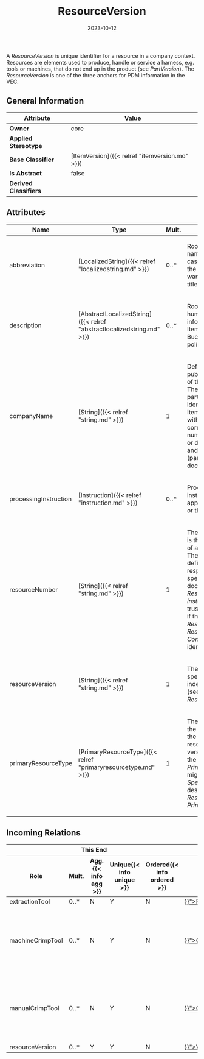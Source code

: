 ﻿---
title: ResourceVersion
toc: false
type: specs
date: "2023-10-12"
draft: false
specification: VEC
version: 2.1.0
documentType: "Recommendation"
elementType: Class
classes:
  - ResourceVersion
menu_name: vec-2.1.0
---
<p> A <i>ResourceVersion</i> is unique identifier for a resource in a company context. Resources are elements used to produce, handle or service a harness, e.g. tools or machines, that do not end up in the product (see <i>PartVersion</i>). The <i>ResourceVersion</i> is one of the three anchors for PDM information in the VEC.       </p>

## General Information

| Attribute               | Value |
|-------------------------|-------|
| **Owner**               | core |
| **Applied Stereotype**  |   |
| **Base Classifier**     | [ItemVersion]({{< relref "itemversion.md" >}})<br/>  |
| **Is Abstract**         | false |
| **Derived Classifiers** |   |

## Attributes
|  Name  |  Type  |  Mult.  |  Description  |  Owning Classifier  |
|--------|--------|---------|---------------|--------------|
|abbreviation| [LocalizedString]({{< relref "localizedstring.md" >}}) | 0..* | <p> Room for a short name of the Item. In case of a document the attribute is wanted to contain its title.      </p> | [ItemVersion]({{< relref "itemversion.md" >}}) |
|description| [AbstractLocalizedString]({{< relref "abstractlocalizedstring.md" >}}) | 0..* | <p>Room for additional, human readable information about the ItemVersion.  e.g. Buchsengehäuse 26-polig </p> | [ItemVersion]({{< relref "itemversion.md" >}}) |
|companyName| [String]({{< relref "string.md" >}}) | 1 | <p> Defines the publishing company of the ItemVersion. The companyName is part of the main identifier of an ItemVersion together with the corresponding number (partNumber or documentNumber) and version (partVersion or documentVersion).      </p> | [ItemVersion]({{< relref "itemversion.md" >}}) |
|processingInstruction| [Instruction]({{< relref "instruction.md" >}}) | 0..* | <p>Processing instructions for the application of the part or the document.  </p> | [ItemVersion]({{< relref "itemversion.md" >}}) |
|resourceNumber| [String]({{< relref "string.md" >}}) | 1 | <p> The <i>ResourceNumber</i> is the major identifier of a <i>ResourceVersion</i>. The format is user defined and respectively company specific. For all VEC-documents a <i>ResourceVersion-instance</i> can be trusted to be identical if the combination of <i>ResourceNumber</i>, <i>ResourceVersion</i> and <i>CompanyName</i> is identical.      </p> | [ResourceVersion]({{< relref "resourceversion.md" >}}) |
|resourceVersion| [String]({{< relref "string.md" >}}) | 1 | <p> The <i>ResourceVersion</i> specifies the version index of a resource (see also <i>ResourceNumber</i>).      </p> | [ResourceVersion]({{< relref "resourceversion.md" >}}) |
|primaryResourceType| [PrimaryResourceType]({{< relref "primaryresourcetype.md" >}}) | 1 | <p> The primary type of the resource defines the type of the resource. In a future version of the VEC the <i>PrimaryResourceType </i>might correspond to <i>Specifications </i>describing the <i>ResourceVersion</i> (see <i>PrimaryPartType</i>).      </p> | [ResourceVersion]({{< relref "resourceversion.md" >}}) |


##  Incoming Relations
<table>
    <thead>
        <tr>
           <th colspan="5">This End</th>
           <th colspan="2">Other End</th>
           <th colspan="1">General</th>
        </tr>
        <tr>
           <th>Role</th>
           <th>Mult.</th>
           <th>Agg.{{< info agg >}}</th>
           <th>Unique{{< info unique >}}</th>
           <th>Ordered{{< info ordered >}}</th>
           <th>Type</th>
           <th>Mult.</th>
           <th>Description</th>
        </tr>
    <thead>
    <tbody>
    <tr>
        <td>extractionTool</td>
        <td>0..*</td>
        <td>N</td>
        <td>Y</td>
        <td>N</td>
        <td><a href="{{< relref "pluggableterminalspecification.md" >}}">PluggableTerminalSpecification</a></td>
        <td>0..*</td>
        <td></td>
    </tr>
    <tr>
        <td>machineCrimpTool</td>
        <td>0..*</td>
        <td>N</td>
        <td>Y</td>
        <td>N</td>
        <td><a href="{{< relref "crimpdetail.md" >}}">CrimpDetail</a></td>
        <td>0..*</td>
        <td><p> A list of tools that are permitted for machine crimping processes.      </p></td>
    </tr>
    <tr>
        <td>manualCrimpTool</td>
        <td>0..*</td>
        <td>N</td>
        <td>Y</td>
        <td>N</td>
        <td><a href="{{< relref "crimpdetail.md" >}}">CrimpDetail</a></td>
        <td>0..*</td>
        <td><p> A list of tools that are permitted for manual crimping processes.      </p></td>
    </tr>
    <tr>
        <td>resourceVersion</td>
        <td>0..*</td>
        <td>Y</td>
        <td>Y</td>
        <td>N</td>
        <td><a href="{{< relref "veccontent.md" >}}">VecContent</a></td>
        <td>1</td>
        <td></td>
    </tr>
    </tbody>
</table>



